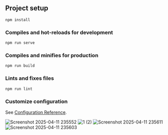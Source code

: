 ## Project setup
```
npm install
```

### Compiles and hot-reloads for development
```
npm run serve
```

### Compiles and minifies for production
```
npm run build
```

### Lints and fixes files
```
npm run lint
```


### Customize configuration
See [Configuration Reference](https://cli.vuejs.org/config/).

![Screenshot 2025-04-11 235552](https://github.com/user-attachments/assets/c5f558d0-24be-4d52-a347-e15ca546f4b3)
![1 (2)](https://github.com/user-attachments/assets/3ec16bb2-aef8-40b9-9a70-12da1bae1e80)
![Screenshot 2025-04-11 235611](https://github.com/user-attachments/assets/17f91c61-f19a-4433-a256-b451cadc9efa)
![Screenshot 2025-04-11 235603](https://github.com/user-attachments/assets/ddfdf306-74e8-4061-9e6b-81f7847fb6de)


